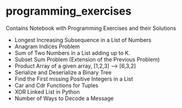 # programming_exercises
Contains Notebook with Programming Exercises and their Solutions

- Longest Increasing Subsequence in a List of Numbers
- Anagram Indices Problem
- Sum of Two Numbers in a List adding up to K.
- Subset Sum Problem (Extension of the Previous Problem)
- Product Array of a given array, [1,2,3] --> [6,3,2]
- Serialize and Deserialize a Binary Tree
- Find the First missing Positive Integers in a List
- Car and Cdr Functions for Tuples
- XOR Linked List in Python
- Number of Ways to Decode a Message
